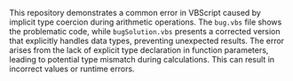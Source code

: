 This repository demonstrates a common error in VBScript caused by implicit type coercion during arithmetic operations. The `bug.vbs` file shows the problematic code, while `bugSolution.vbs` presents a corrected version that explicitly handles data types, preventing unexpected results.  The error arises from the lack of explicit type declaration in function parameters, leading to potential type mismatch during calculations. This can result in incorrect values or runtime errors.